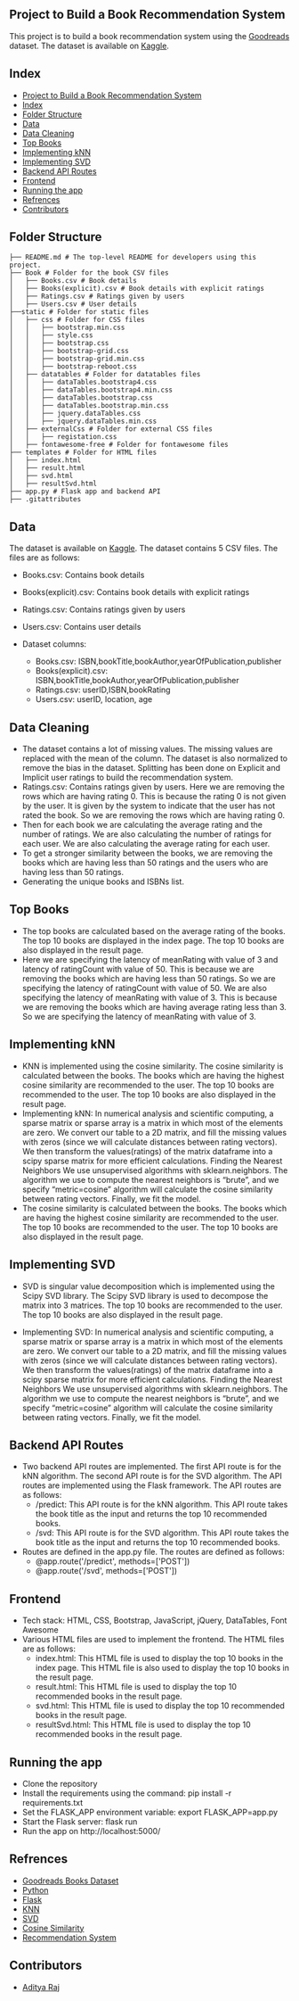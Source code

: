 ## Project to Build a Book Recommendation System 

This project is to build a book recommendation system using the [Goodreads](https://www.goodreads.com/) dataset. The dataset is available on [Kaggle](https://www.kaggle.com/jealousleopard/goodreadsbooks).

## Index

- [Project to Build a Book Recommendation System](#project-to-build-a-book-recommendation-system)
- [Index](#index)
- [Folder Structure](#folder-structure)
- [Data](#data)
- [Data Cleaning](#data-cleaning)
- [Top Books](#top-books)
- [Implementing kNN](#implementing-knn)
- [Implementing SVD](#implementing-svd)
- [Backend API Routes](#backend-api-routes)
- [Frontend](#frontend)
- [Running the app](#running-the-app)
- [Refrences](#refrences)
- [Contributors](#contributors)


## Folder Structure

```
├── README.md # The top-level README for developers using this project.
├── Book # Folder for the book CSV files
│   ├── Books.csv # Book details
│   ├── Books(explicit).csv # Book details with explicit ratings
│   ├── Ratings.csv # Ratings given by users
│   ├── Users.csv # User details
├──static # Folder for static files
│   ├── css # Folder for CSS files
│   │   ├── bootstrap.min.css
│   │   ├── style.css
│   │   ├── bootstrap.css
│   │   ├── bootstrap-grid.css
│   │   ├── bootstrap-grid.min.css
│   │   ├── bootstrap-reboot.css
│   ├── datatables # Folder for datatables files
│   │   ├── dataTables.bootstrap4.css
│   │   ├── dataTables.bootstrap4.min.css
│   │   ├── dataTables.bootstrap.css 
│   │   ├── dataTables.bootstrap.min.css
│   │   ├── jquery.dataTables.css
│   │   ├── jquery.dataTables.min.css 
│   ├── externalCss # Folder for external CSS files
│   │   ├── registation.css
│   ├── fontawesome-free # Folder for fontawesome files
├── templates # Folder for HTML files 
│   ├── index.html
│   ├── result.html
│   ├── svd.html
│   ├── resultSvd.html
├── app.py # Flask app and backend API
├── .gitattributes

```

## Data

The dataset is available on [Kaggle](https://www.kaggle.com/jealousleopard/goodreadsbooks). The dataset contains 5 CSV files. The files are as follows:

- Books.csv: Contains book details
- Books(explicit).csv: Contains book details with explicit ratings
- Ratings.csv: Contains ratings given by users
- Users.csv: Contains user details

- Dataset columns:
  
    - Books.csv: ISBN,bookTitle,bookAuthor,yearOfPublication,publisher
    - Books(explicit).csv: ISBN,bookTitle,bookAuthor,yearOfPublication,publisher
    - Ratings.csv: userID,ISBN,bookRating
    - Users.csv: userID, location, age

## Data Cleaning

- The dataset contains a lot of missing values. The missing values are replaced with the mean of the column. The dataset is also normalized to remove the bias in the dataset. Splitting has been done on Explicit and Implicit user ratings to build the recommendation system.
- Ratings.csv: Contains ratings given by users. Here we are removing the rows which are having rating 0. This is because the rating 0 is not given by the user. It is given by the system to indicate that the user has not rated the book. So we are removing the rows which are having rating 0.
- Then for each book we are calculating the average rating and the number of ratings. We are also calculating the number of ratings for each user. We are also calculating the average rating for each user.
- To get a stronger similarity between the books, we are removing the books which are having less than 50 ratings and the users who are having less than 50 ratings.
- Generating the unique books and ISBNs list. 

## Top Books 

- The top books are calculated based on the average rating of the books. The top 10 books are displayed in the index page. The top 10 books are also displayed in the result page.
- Here we are specifying the latency of meanRating with value of 3 and latency of ratingCount with value of 50. This is because we are removing the books which are having less than 50 ratings. So we are specifying the latency of ratingCount with value of 50. We are also specifying the latency of meanRating with value of 3. This is because we are removing the books which are having average rating less than 3. So we are specifying the latency of meanRating with value of 3.

## Implementing kNN

- KNN is implemented using the cosine similarity. The cosine similarity is calculated between the books. The books which are having the highest cosine similarity are recommended to the user. The top 10 books are recommended to the user. The top 10 books are also displayed in the result page.
- Implementing kNN: In numerical analysis and scientific computing, a sparse matrix or sparse array is a matrix in which
most of the elements are zero. We convert our table to a 2D matrix, and fill the missing values with zeros (since we will calculate distances between rating vectors). We then transform the values(ratings) of the matrix dataframe into a scipy sparse matrix for more efficient calculations. Finding the Nearest Neighbors We use unsupervised algorithms with sklearn.neighbors. The algorithm we use to compute the nearest neighbors is “brute”, and we specify “metric=cosine” algorithm will calculate the cosine similarity between rating vectors. Finally, we fit the model.
- The cosine similarity is calculated between the books. The books which are having the highest cosine similarity are recommended to the user. The top 10 books are recommended to the user. The top 10 books are also displayed in the result page.
  

## Implementing SVD

- SVD is singular value decomposition which is implemented using the Scipy SVD library. The Scipy SVD library is used to decompose the matrix into 3 matrices. The top 10 books are recommended to the user. The top 10 books are also displayed in the result page. 

- Implementing SVD: In numerical analysis and scientific computing, a sparse matrix or sparse array is a matrix in which most of the elements are zero. We convert our table to a 2D matrix, and fill the missing values with zeros (since we will calculate distances between rating vectors). We then transform the values(ratings) of the matrix dataframe into a scipy sparse matrix for more efficient calculations. Finding the Nearest Neighbors We use unsupervised algorithms with sklearn.neighbors. The algorithm we use to compute the nearest neighbors is “brute”, and we specify “metric=cosine” algorithm will calculate the cosine similarity between rating vectors. Finally, we fit the model.

## Backend API Routes

- Two backend API routes are implemented. The first API route is for the kNN algorithm. The second API route is for the SVD algorithm. The API routes are implemented using the Flask framework. The API routes are as follows:
  - /predict: This API route is for the kNN algorithm. This API route takes the book title as the input and returns the top 10 recommended books.
  - /svd: This API route is for the SVD algorithm. This API route takes the book title as the input and returns the top 10 recommended books.
- Routes are defined in the app.py file. The routes are defined as follows:
  - @app.route('/predict', methods=['POST'])
  - @app.route('/svd', methods=['POST'])


## Frontend

- Tech stack: HTML, CSS, Bootstrap, JavaScript, jQuery, DataTables, Font Awesome 
- Various HTML files are used to implement the frontend. The HTML files are as follows:
  - index.html: This HTML file is used to display the top 10 books in the index page. This HTML file is also used to display the top 10 books in the result page.
  - result.html: This HTML file is used to display the top 10 recommended books in the result page.
  - svd.html: This HTML file is used to display the top 10 recommended books in the result page.
  - resultSvd.html: This HTML file is used to display the top 10 recommended books in the result page.


## Running the app

- Clone the repository
- Install the requirements using the command: pip install -r requirements.txt
- Set the FLASK_APP environment variable: export FLASK_APP=app.py
- Start the Flask server: flask run
- Run the app on http://localhost:5000/


## Refrences

- [Goodreads Books Dataset](https://www.kaggle.com/jealousleopard/goodreadsbooks)
- [Python](https://www.python.org/)
- [Flask](https://flask.palletsprojects.com/en/1.1.x/)
- [KNN](https://en.wikipedia.org/wiki/K-nearest_neighbors_algorithm)
- [SVD](https://en.wikipedia.org/wiki/Singular_value_decomposition)
- [Cosine Similarity](https://en.wikipedia.org/wiki/Cosine_similarity)
- [Recommendation System](https://en.wikipedia.org/wiki/Recommender_system)

## Contributors

- [Aditya Raj](https://www.linkedin.com/in/gnsaddy/)

